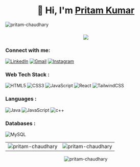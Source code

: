 <h1 align="center">👋 Hi, I'm <a href="https://www.linkedin.com/in/pritamchaudhary/" target="_blank"> Pritam Kumar </a> </h1>
<p align="left"> <img src="https://komarev.com/ghpvc/?username=pritamchaudhary&label=Profile%20views&color=0e75b6&style=flat" alt="pritam-chaudhary" /> </p>
<h3 align="center"> <img src="https://readme-typing-svg.herokuapp.com?color=0357F7&lines=Web+Developer;MERN+Stack+Enthusiast;Cloud+Computing+Learner;Open+Source+Contributor;Tech+Blogger" /> </h3>

<h3 align="left">Connect with me:</h3>
<div align="left">
  <a href="https://www.linkedin.com/in/pritamchaudhary/"><img alt="LinkedIn" src="https://img.shields.io/badge/linkedin-%230077B5.svg?style=for-the-badge&logo=linkedin&logoColor=white"/></a>
  <a href="mailto:pritamchaudhary901@gmail.com"><img alt="Gmail" src="https://img.shields.io/badge/Gmail-D14836?style=for-the-badge&logo=gmail&logoColor=white"/></a>
   <a href="https://www.instagram.com/_pritamchaudhary"><img alt="Instagram" src="https://img.shields.io/badge/Instagram-E4405F?style=for-the-badge&logo=instagram&logoColor=white"/></a>
</div>

<h3 align="left">Web Tech Stack :</h3>
<div align="left">
<img alt="HTML5" src="https://img.shields.io/badge/html5-%23E34F26.svg?style=for-the-badge&logo=html5&logoColor=white"/>
<img alt="CSS3" src="https://img.shields.io/badge/css3-%231572B6.svg?style=for-the-badge&logo=css3&logoColor=white"/> 
<img alt="JavaScript" src="https://img.shields.io/badge/javascript-%23323330.svg?style=for-the-badge&logo=javascript&logoColor=%23F7DF1E"/> 
<img alt="React" src="https://img.shields.io/badge/react-%2320232a.svg?style=for-the-badge&logo=react&logoColor=%2361DAFB"/>
<img alt="TailwindCSS" src="https://img.shields.io/badge/Tailwind_CSS-38B2AC?style=for-the-badge&logo=tailwind-css&logoColor=white"/>
</div>

<h3 align="left">Languages :</h3>
<div align="left">
  <img alt="Java" src="https://img.shields.io/badge/java-%23ED8B00.svg?style=for-the-badge&logo=java&logoColor=white"/>
  <img alt="JavaScript" src="https://img.shields.io/badge/javascript-%23323330.svg?style=for-the-badge&logo=javascript&logoColor=%23F7DF1E"/> 
  <img alt="c++" src="https://img.shields.io/badge/C%2B%2B-00599C?style=for-the-badge&logo=c%2B%2B&logoColor=white"/>
</div>

<h3 align="left">Databases :</h3>
<div align="left">
  <img alt="MySQL" src="https://img.shields.io/badge/mysql-%2300f.svg?style=for-the-badge&logo=mysql&logoColor=white"/>
</div>

<table>
  <tr>
    <td><img src="https://github-readme-stats.vercel.app/api?username=pritamchaudhary&show_icons=true&theme=dark&locale=en" alt="pritam-chaudhary" /></td>
    <td><img src="https://github-readme-stats.vercel.app/api/top-langs?username=pritamchaudhary&show_icons=true&theme=dark&locale=en&layout=compact" alt="pritam-chaudhary" /></td>
  </tr>
</table>

<div align="center">
<p><img align="center" src="https://github-readme-streak-stats.herokuapp.com/?user=pritamchaudhary&theme=dark" alt="pritam-chaudhary" /></p>
  </div>
